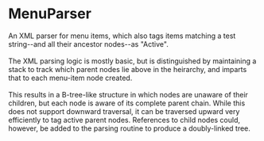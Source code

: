 # MenuParser
An XML parser for menu items, which also tags items matching a test string--and all their ancestor nodes--as "Active".  
<br/>
The XML parsing logic is mostly basic, but is distinguished by maintaining a stack to track which parent nodes lie above in the heirarchy, and imparts that to each menu-item node created.
<br/><br/>
This results in a B-tree-like structure in which nodes are unaware of their children, but each node is aware of its complete parent chain.  While this does not support downward traversal, it can be traversed upward very efficiently to tag active parent nodes.  References to child nodes could, however, be added to the parsing routine to produce a doubly-linked tree. 
